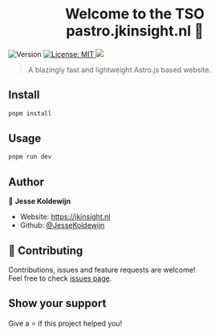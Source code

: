 <h1 align="center">Welcome to the TSO pastro.jkinsight.nl 👋</h1>
<p>
  <img alt="Version" src="https://img.shields.io/badge/version-0.0.1-blue.svg?cacheSeconds=2592000" />
  <a href="https://raw.githubusercontent.com/JesseKoldewijn/pastro.jkinsight.nl/main/LICENCE" target="_blank">
    <img alt="License: MIT" src="https://img.shields.io/badge/License-MIT-yellow.svg" />
  </a>
  <a href="https://github.com/JesseKoldewijn/pastro.jkinsight.nl/actions/workflows/workspace-ci.yml">
    <img src="https://github.com/JesseKoldewijn/pastro.jkinsight.nl/actions/workflows/workspace-ci.yml/badge.svg?branch=main"/>
  </a>
</p>

> A blazingly fast and lightweight Astro.js based website.

## Install

```sh
pnpm install
```

## Usage

```sh
pnpm run dev
```

## Author

👤 **Jesse Koldewijn**

- Website: https://jkinsight.nl
- Github: [@JesseKoldewijn](https://github.com/JesseKoldewijn)

## 🤝 Contributing

Contributions, issues and feature requests are welcome!<br />Feel free to check [issues page](https://github.com/JesseKoldewijn/pastro.jkinsight.nl/issues).

## Show your support

Give a ⭐️ if this project helped you!
